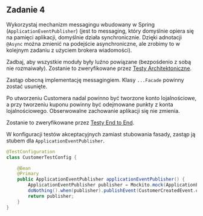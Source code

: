 ## Zadanie 4

Wykorzystaj mechanizm messagingu wbudowany w Spring (`ApplicationEventPublisher`) (jest to messaging, który domyślnie opiera się na pamięci aplikacji, domyślnie działa synchronicznie. Dzięki adnotacji `@Async` można zmienić na podejście asynchroniczne, ale zrobimy to w kolejnym zadaniu z użyciem brokera wiadomości).

Zadbaj, aby wszystkie moduły były luźno powiązane (bezpośdenio z sobą nie rozmaiwały).
Zostanie to zweryfikowane przez [Testy Architektoniczne](src/test/java/pl/punktozaur/architecture/ArchitectureTest.java).

Zastąp obecną implementację messagingiem.
Klasy `...Facade` powinny zostać usunięte. 

Po utworzeniu Customera nadal powinno być tworzone konto lojalnościowe, a przy tworzeniu kuponu powinny być odejmowane punkty z konta lojalnościowego.
Obserwowalne zachowanie aplikacji się nie zmienia.

Zostanie to zweryfikowane przez [Testy End to End](src/test/java/pl/punktozaur/CreateCouponEndToEndTest.java).


W konfiguracji testów akceptacyjnych zamiast stubowania fasady, zastąp ją stubem dla `ApplicationEventPublisher`.
```java
@TestConfiguration
class CustomerTestConfig {

    @Bean
    @Primary
    public ApplicationEventPublisher applicationEventPublisher() {
        ApplicationEventPublisher publisher = Mockito.mock(ApplicationEventPublisher.class);
        doNothing().when(publisher).publishEvent(CustomerCreatedEvent.class);
        return publisher;
    }
}
```